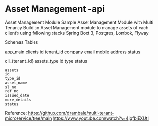 # Asset Management -api

Asset Management Module
Sample Asset Management Module with Multi Tenancy
Build an Asset Management module to manage assets of each client’s using following stacks
Spring Boot 3, Postgres, Lombok, Flyway

Schemas	Tables

app_main	clients
id
tenant_id
company
email
mobile
address
status

cli_{tenant_id}	assets_type
id
type
status

 	assets_
 	id
 	type_id
 	asset_name
 	sl_no
 	ref_no
 	issued_date
 	more_details
 	status

Reference:
https://github.com/dkambale/multi-tenant-microservice/tree/main
https://www.youtube.com/watch?v=4jqfbiEXUtI

